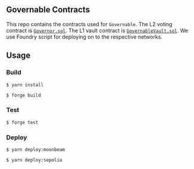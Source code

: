 ## Governable Contracts

This repo contains the contracts used for `Governable`. The L2 voting contract is [`Governor.sol`](src/L2Governance/Governor.sol). The L1 vault contract is [`GovernableVault.sol`](src/GovernableVault.sol). We use Foundry script for deploying on to the respective networks.

## Usage

### Build

```shell
$ yarn install
```

```shell
$ forge build
```

### Test

```shell
$ forge test
```

### Deploy

```shell
$ yarn deploy:moonbeam
```

```shell
$ yarn deploy:sepolia
```
